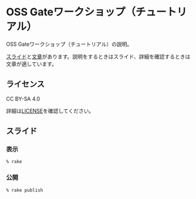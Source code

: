 # OSS Gateワークショップ（チュートリアル）

OSS Gateワークショップ（チュートリアル）の説明。

[スライド](scenario.rab)と[文章](scenario.md)があります。説明をするときはスライド、詳細を確認するときは文章が適しています。

## ライセンス

CC BY-SA 4.0

詳細は[LICENSE](LICENSE)を確認してください。

## スライド

### 表示

```console
% rake
```

### 公開

```console
% rake publish
```
